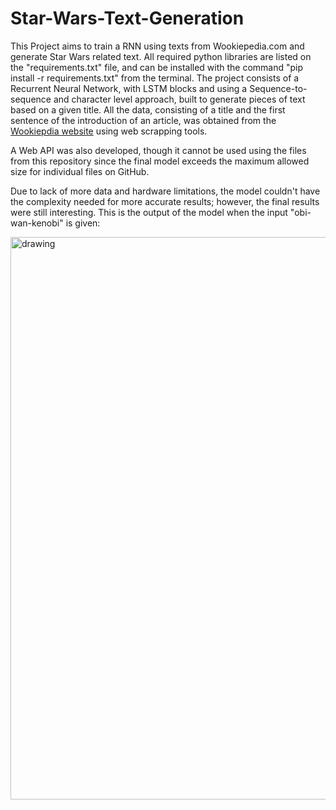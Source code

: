 # Star-Wars-Text-Generation
This Project aims to train a RNN using texts from Wookiepedia.com and generate Star Wars related text.
All required python libraries are listed on the "requirements.txt" file, and can be installed with the command 
"pip install -r requirements.txt" from the terminal. The project consists of a Recurrent Neural Network, with LSTM blocks and using a Sequence-to-sequence and character level
approach, built to generate pieces of text based on a given title. All the data, consisting of a title and the first
sentence of the introduction of an article, was obtained from the
[Wookiepdia website](https://starwars.fandom.com/wiki/Main_Page) using web scrapping tools.

A Web API was also developed, though it cannot be used using the files from this repository since the final model exceeds the maximum allowed size for individual files on GitHub.

Due to lack of more data and hardware limitations, the model couldn't have the complexity needed for more accurate results; however, the final results were still interesting. This is the output of the model when the input "obi-wan-kenobi" is given:

<img src="images/API.png" alt="drawing" width="2000" height="900"/>
